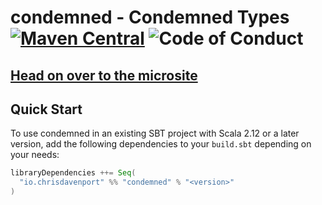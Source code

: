 # condemned - Condemned Types [![Maven Central](https://maven-badges.herokuapp.com/maven-central/io.chrisdavenport/condemned_2.12/badge.svg)](https://maven-badges.herokuapp.com/maven-central/io.chrisdavenport/condemned_2.12) ![Code of Conduct](https://img.shields.io/badge/Code%20of%20Conduct-Scala-blue.svg)

## [Head on over to the microsite](https://ChristopherDavenport.github.io/condemned)

## Quick Start

To use condemned in an existing SBT project with Scala 2.12 or a later version, add the following dependencies to your
`build.sbt` depending on your needs:

```scala
libraryDependencies ++= Seq(
  "io.chrisdavenport" %% "condemned" % "<version>"
)
```
